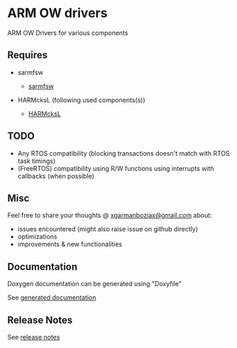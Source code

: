 # ARM OW drivers

ARM OW Drivers for various components

## Requires

- sarmfsw
  - [sarmfsw](https://github.com/SMFSW/sarmfsw)

- HARMcksL (following used components(s))
  - [HARMcksL](https://github.com/SMFSW/HARMcksL)

## TODO

- Any RTOS compatibility (blocking transactions doesn't match with RTOS task timings)
- (FreeRTOS) compatibility using R/W functions using interrupts with callbacks (when possible)

## Misc

Feel free to share your thoughts @ xgarmanboziax@gmail.com about:

- issues encountered (might also raise issue on github directly)
- optimizations
- improvements & new functionalities

## Documentation

Doxygen documentation can be generated using "Doxyfile"

See [generated documentation](https://smfsw.github.io/ow_drivers/)

## Release Notes

See [release notes](ReleaseNotes.md)

